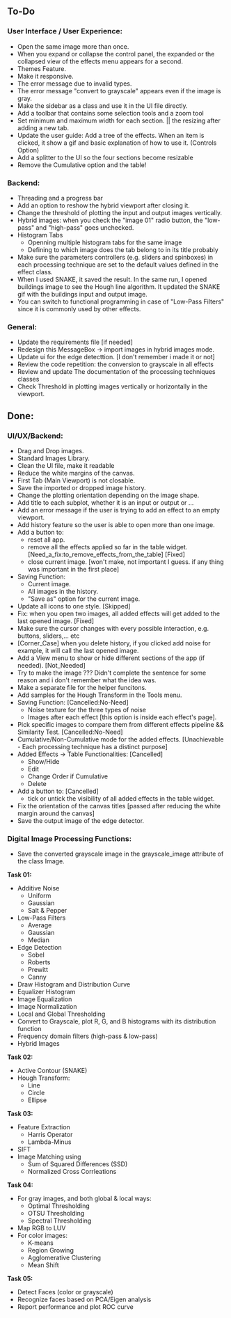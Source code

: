 ## To-Do

### User Interface / User Experience:

- Open the same image more than once.
- When you expand or collapse the control panel, the expanded or the collapsed view of the effects menu appears for a second.
- Themes Feature.
- Make it responsive.
- The error message due to invalid types.
- The error message "convert to grayscale" appears even if the image is gray.
- Make the sidebar as a class and use it in the UI file directly.
- Add a toolbar that contains some selection tools and a zoom tool
- Set minimum and maximum width for each section. || the resizing after adding a new tab.
- Update the user guide: Add a tree of the effects. When an item is clicked, it show a gif and basic explanation of how to use it. (Controls Option)
- Add a splitter to the UI so the four sections become resizable
- Remove the Cumulative option and the table!

### Backend:

- Threading and a progress bar
- Add an option to reshow the hybrid viewport after closing it.
- Change the threshold of plotting the input and output images vertically.
- Hybrid images: when you check the "image 01" radio button, the "low-pass" and "high-pass" goes unchecked.
- Histogram Tabs
  - Openning multiple histogram tabs for the same image
  - Defining to which image does the tab belong to in its title probably
- Make sure the parameters controllers (e.g. sliders and spinboxes) in each processing technique are set to the default values defined in the effect class.
- When I used SNAKE, it saved the result. In the same run, I opened buildings image to see the Hough line algorithm. It updated the SNAKE gif with the buildings input and output image.
- You can switch to functional programming in case of "Low-Pass Filters" since it is commonly used by other effects.

### General:

- Update the requirements file [if needed]
- Redesign this MessageBox -> import images in hybrid images mode.
- Update ui for the edge detecttion. [I don't remember i made it or not]
- Review the code repetition: the conversion to grayscale in all effects
- Review and update The documentation of the processing techniques classes
- Check Threshold in plotting images vertically or horizontally in the viewport.

## Done:

### UI/UX/Backend:

- Drag and Drop images.
- Standard Images Library.
- Clean the UI file, make it readable
- Reduce the white margins of the canvas.
- First Tab (Main Viewport) is not closable.
- Save the imported or dropped image history.
- Change the plotting orientation depending on the image shape.
- Add title to each subplot, whether it is an input or output or ...
- Add an error message if the user is trying to add an effect to an empty viewport.
- Add history feature so the user is able to open more than one image.
- Add a button to:
  - reset all app.
  - remove all the effects applied so far in the table widget. [Need_a_fix:to_remove_effects_from_the_table] [Fixed]
  - close current image. [won't make, not important I guess. if any thing was important in the first place]
- Saving Function:
  - Current image.
  - All images in the history.
  - "Save as" option for the current image.
- Update all icons to one style. [Skipped]
- Fix: when you open two images, all added effects will get added to the last opened image. [Fixed]
- Make sure the cursor changes with every possible interaction, e.g. buttons, sliders,... etc
- [Corner_Case] when you delete history, if you clicked add noise for example, it will call the last opened image.
- Add a View menu to show or hide different sections of the app (if needed). [Not_Needed]
- Try to make the image ??? Didn't complete the sentence for some reason and i don't remember what the idea was.
- Make a separate file for the helper funcitons.
- Add samples for the Hough Transform in the Tools menu.
- Saving Function: [Cancelled:No-Need]
  - Noise texture for the three types of noise
  - Images after each effect [this option is inside each effect's page].
- Pick specific images to compare them from different effects pipeline && Similarity Test. [Cancelled:No-Need]
- Cumulative/Non-Cumulative mode for the added effects. [Unachievable - Each processing technique has a distinct purpose]
- Added Effects -> Table Functionalities: [Cancelled]
  - Show/Hide
  - Edit
  - Change Order if Cumulative
  - Delete
- Add a button to: [Cancelled]
  - tick or untick the visibility of all added effects in the table widget.
- Fix the orientation of the canvas titles [passed after reducing the white margin around the canvas]
- Save the output image of the edge detector.

### Digital Image Processing Functions:

- Save the converted grayscale image in the grayscale_image attribute of the class Image.

**Task 01:**

- Additive Noise
  - Uniform
  - Gaussian
  - Salt & Pepper
- Low-Pass Filters
  - Average
  - Gaussian
  - Median
- Edge Detection
  - Sobel
  - Roberts
  - Prewitt
  - Canny
- Draw Histogram and Distribution Curve
- Equalizer Histogram
- Image Equalization
- Image Normalization
- Local and Global Thresholding
- Convert to Grayscale, plot R, G, and B histograms with its distribution function
- Frequency domain filters (high-pass & low-pass)
- Hybrid Images

**Task 02:**

- Active Contour (SNAKE)
- Hough Transform:
  - Line
  - Circle
  - Ellipse

**Task 03:**

- Feature Extraction
  - Harris Operator
  - Lambda-Minus
- SIFT
- Image Matching using
  - Sum of Squared Differences (SSD)
  - Normalized Cross Corrleations

**Task 04:**

- For gray images, and both global & local ways:
  - Optimal Thresholding
  - OTSU Thresholding
  - Spectral Thresholding
- Map RGB to LUV
- For color images:
  - K-means
  - Region Growing
  - Agglomerative Clustering
  - Mean Shift

**Task 05:**

- Detect Faces (color or grayscale)
- Recognize faces based on PCA/Eigen analysis
- Report performance and plot ROC curve
